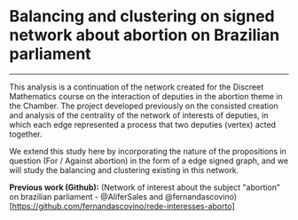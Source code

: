 
# Balancing and clustering on signed network about abortion on Brazilian parliament
---

This analysis is a continuation of the network created for the Discreet Mathematics course on the interaction of deputies in the abortion theme in the Chamber. The project developed previously on the consisted creation and analysis of the centrality of the network of interests of deputies, in which each edge represented a process that two deputies (vertex) acted together.

We extend this study here by incorporating the nature of the propositions in question (For / Against abortion) in the form of a edge signed graph, and we will study the balancing and clustering existing in this network.

**Previous work (Github):** (Network of interest about the subject "abortion" on brazilian parliament - @AliferSales and @fernandascovino)[https://github.com/fernandascovino/rede-interesses-aborto]
